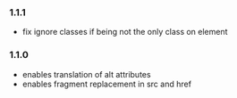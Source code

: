 ### 1.1.1
- fix ignore classes if being not the only class on element

### 1.1.0
- enables translation of alt attributes
- enables fragment replacement in src and href
